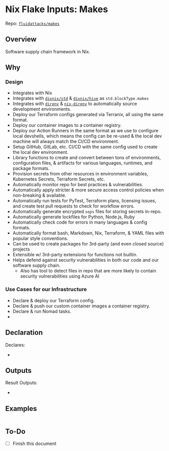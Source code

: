 # Nix Flake Inputs: Makes

Repo: [`fluidattacks/makes`](https://github.com/fluidattacks/makes)


## Overview

Software supply chain framework in Nix.

## Why

### Design

- Integrates with Nix
- Integrates with [`divnix/std`](https://github.com/divnix/std) & [`divnix/hive`](https://github.com/divnix/hive) as `std.blockType.makes`
- Integrates with [`direnv`]() & [`nix-direnv`]() to automatically source development environments.
- Deploy our Terraform configs generated via Terranix, all using the same format.
- Deploy our container images to a container registry.
- Deploy our Action Runners in the same format as we use to configure local devshells, which means the config can be re-used & the local dev machine will always match the CI/CD environment.
- Setup GitHub, GitLab, etc. CI/CD with the same config used to create the local dev environment.
- Library functions to create and convert between tons of environments, configuration files, & artifacts for various languages, runtimes, and package formats.
- Provision secrets from other resources in environment variables, Kubernetes Secrets, Terraform Secrets, etc.
- Automatically monitor repo for best practices & vulnerabilities.
- Automatically apply stricter & more secure access control policies when non-breaking & available.
- Automatically run tests for PyTest, Terraform plans, licensing issues, and create test pull requests to check for workflow errors.
- Automatically generate encrypted `sops` files for storing secrets in-repo.
- Automatically generate lockfiles for Python, Node.js, Ruby
- Automatically check code for errors in many languages & config formats.
- Automatically format bash, Markdown, Nix, Terraform, & YAML files with popular style conventions.
- Can be used to create packages for 3rd-party (and even closed source) projects
- Extensible w/ 3rd-party extensions for functions not builtin.
- Helps defend against security vulnerabilities in both our code and our software supply chain.
  - Also has tool to detect files in repo that are more likely to contain security vulnerabilities using Azure AI



### Use Cases for our Infrastructure

- Declare & deploy our Terraform config.
- Declare & push our custom container images a container registry.
- Declare & run Nomad tasks.
-

## Declaration

Declares:

-


## Outputs

Result Outputs:

-


## Examples

```nix
```


## To-Do

- [ ] Finish this document
